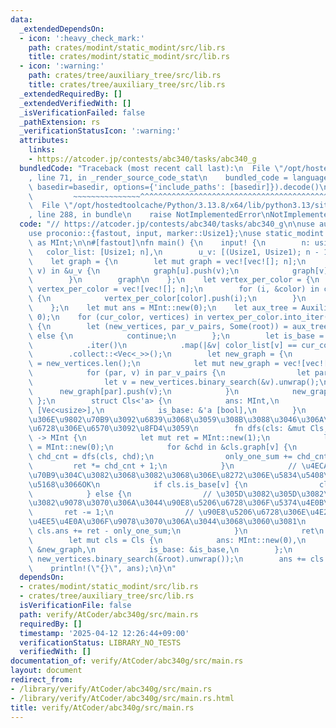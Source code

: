 ```yaml
---
data:
  _extendedDependsOn:
  - icon: ':heavy_check_mark:'
    path: crates/modint/static_modint/src/lib.rs
    title: crates/modint/static_modint/src/lib.rs
  - icon: ':warning:'
    path: crates/tree/auxiliary_tree/src/lib.rs
    title: crates/tree/auxiliary_tree/src/lib.rs
  _extendedRequiredBy: []
  _extendedVerifiedWith: []
  _isVerificationFailed: false
  _pathExtension: rs
  _verificationStatusIcon: ':warning:'
  attributes:
    links:
    - https://atcoder.jp/contests/abc340/tasks/abc340_g
  bundledCode: "Traceback (most recent call last):\n  File \"/opt/hostedtoolcache/Python/3.13.8/x64/lib/python3.13/site-packages/onlinejudge_verify/documentation/build.py\"\
    , line 71, in _render_source_code_stat\n    bundled_code = language.bundle(stat.path,\
    \ basedir=basedir, options={'include_paths': [basedir]}).decode()\n          \
    \         ~~~~~~~~~~~~~~~^^^^^^^^^^^^^^^^^^^^^^^^^^^^^^^^^^^^^^^^^^^^^^^^^^^^^^^^^^^^^^^^^^\n\
    \  File \"/opt/hostedtoolcache/Python/3.13.8/x64/lib/python3.13/site-packages/onlinejudge_verify/languages/rust.py\"\
    , line 288, in bundle\n    raise NotImplementedError\nNotImplementedError\n"
  code: "// https://atcoder.jp/contests/abc340/tasks/abc340_g\n\nuse auxiliary_tree::AuxiliaryTree;\n\
    use proconio::{fastout, input, marker::Usize1};\nuse static_modint::ModInt998244353\
    \ as MInt;\n\n#[fastout]\nfn main() {\n    input! {\n        n: usize,\n     \
    \   color_list: [Usize1; n],\n        u_v: [(Usize1, Usize1); n - 1],\n    }\n\
    \    let graph = {\n        let mut graph = vec![vec![]; n];\n        for &(u,\
    \ v) in &u_v {\n            graph[u].push(v);\n            graph[v].push(u);\n\
    \        }\n        graph\n    };\n    let vertex_per_color = {\n        let mut\
    \ vertex_per_color = vec![vec![]; n];\n        for (i, &color) in color_list.iter().enumerate()\
    \ {\n            vertex_per_color[color].push(i);\n        }\n        vertex_per_color\n\
    \    };\n    let mut ans = MInt::new(0);\n    let aux_tree = AuxiliaryTree::new(&graph,\
    \ 0);\n    for (cur_color, vertices) in vertex_per_color.into_iter().enumerate()\
    \ {\n        let (new_vertices, par_v_pairs, Some(root)) = aux_tree.gen_auxiliary_tree(vertices)\
    \ else {\n            continue;\n        };\n        let is_base = new_vertices\n\
    \            .iter()\n            .map(|&v| color_list[v] == cur_color)\n    \
    \        .collect::<Vec<_>>();\n        let new_graph = {\n            let len\
    \ = new_vertices.len();\n            let mut new_graph = vec![vec![]; len];\n\
    \            for (par, v) in par_v_pairs {\n                let par = new_vertices.binary_search(&par).unwrap();\n\
    \                let v = new_vertices.binary_search(&v).unwrap();\n          \
    \      new_graph[par].push(v);\n            }\n            new_graph\n       \
    \ };\n        struct Cls<'a> {\n            ans: MInt,\n            graph: &'a\
    \ [Vec<usize>],\n            is_base: &'a [bool],\n        }\n        // \u305D\
    \u306E\u9802\u70B9\u3092\u6839\u3068\u3059\u308B\u3088\u3046\u306A\u90E8\u5206\
    \u6728\u306E\u6570\u3092\u8FD4\u3059\n        fn dfs(cls: &mut Cls, v: usize)\
    \ -> MInt {\n            let mut ret = MInt::new(1);\n            let mut only_one_sum\
    \ = MInt::new(0);\n            for &chd in &cls.graph[v] {\n                let\
    \ chd_cnt = dfs(cls, chd);\n                only_one_sum += chd_cnt;\n       \
    \         ret *= chd_cnt + 1;\n            }\n            // \u4ECA\u306E\u9802\
    \u70B9\u304C\u3082\u3068\u3082\u3068\u306E\u8272\u306E\u5834\u5408\u306F\u3001\
    \u5168\u3066OK\n            if cls.is_base[v] {\n                cls.ans += ret;\n\
    \            } else {\n                // \u305D\u3082\u305D\u3082\u4E00\u3064\
    \u3082\u9078\u3070\u306A\u3044\u90E8\u5206\u6728\u306F\u5374\u4E0B\n         \
    \       ret -= 1;\n                // \u90E8\u5206\u6728\u306E\u4E2D\u30672\u3064\
    \u4EE5\u4E0A\u306F\u9078\u3070\u306A\u3044\u3068\u3060\u3081\n               \
    \ cls.ans += ret - only_one_sum;\n            }\n            ret\n        }\n\
    \        let mut cls = Cls {\n            ans: MInt::new(0),\n            graph:\
    \ &new_graph,\n            is_base: &is_base,\n        };\n        dfs(&mut cls,\
    \ new_vertices.binary_search(&root).unwrap());\n        ans += cls.ans;\n    }\n\
    \    println!(\"{}\", ans);\n}\n"
  dependsOn:
  - crates/modint/static_modint/src/lib.rs
  - crates/tree/auxiliary_tree/src/lib.rs
  isVerificationFile: false
  path: verify/AtCoder/abc340g/src/main.rs
  requiredBy: []
  timestamp: '2025-04-12 12:26:44+09:00'
  verificationStatus: LIBRARY_NO_TESTS
  verifiedWith: []
documentation_of: verify/AtCoder/abc340g/src/main.rs
layout: document
redirect_from:
- /library/verify/AtCoder/abc340g/src/main.rs
- /library/verify/AtCoder/abc340g/src/main.rs.html
title: verify/AtCoder/abc340g/src/main.rs
---
```

